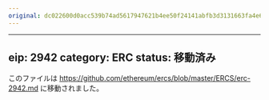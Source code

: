 ```yaml
---
original: dc022600d0acc539b74ad5617947621b4ee50f24141abfb3d3131663fa4e6fd1
---
```


---
eip: 2942
category: ERC
status: 移動済み
---

このファイルは https://github.com/ethereum/ercs/blob/master/ERCS/erc-2942.md に移動されました。